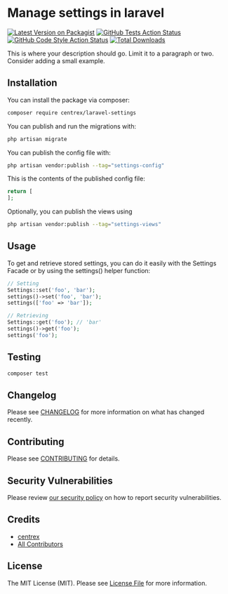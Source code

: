 # Manage settings in laravel

[![Latest Version on Packagist](https://img.shields.io/packagist/v/centrex/laravel-settings.svg?style=flat-square)](https://packagist.org/packages/centrex/laravel-settings)
[![GitHub Tests Action Status](https://img.shields.io/github/actions/workflow/status/centrex/laravel-settings/run-tests.yml?branch=main&label=tests&style=flat-square)](https://github.com/centrex/laravel-settings/actions?query=workflow%3Arun-tests+branch%3Amain)
[![GitHub Code Style Action Status](https://img.shields.io/github/actions/workflow/status/centrex/laravel-settings/fix-php-code-style-issues.yml?branch=main&label=code%20style&style=flat-square)](https://github.com/centrex/laravel-settings/actions?query=workflow%3A"Fix+PHP+code+style+issues"+branch%3Amain)
[![Total Downloads](https://img.shields.io/packagist/dt/centrex/laravel-settings?style=flat-square)](https://packagist.org/packages/centrex/laravel-settings)

This is where your description should go. Limit it to a paragraph or two. Consider adding a small example.

## Installation

You can install the package via composer:

```bash
composer require centrex/laravel-settings
```

You can publish and run the migrations with:

```bash
php artisan migrate
```

You can publish the config file with:

```bash
php artisan vendor:publish --tag="settings-config"
```

This is the contents of the published config file:

```php
return [
];
```

Optionally, you can publish the views using

```bash
php artisan vendor:publish --tag="settings-views"
```

## Usage

To get and retrieve stored settings, you can do it easily with the Settings Facade or by using the settings() helper function:

```php
// Setting
Settings::set('foo', 'bar');
settings()->set('foo', 'bar');
settings(['foo' => 'bar']);

// Retrieving
Settings::get('foo'); // 'bar'
settings()->get('foo');
settings('foo');
```

## Testing

```bash
composer test
```

## Changelog

Please see [CHANGELOG](CHANGELOG.md) for more information on what has changed recently.

## Contributing

Please see [CONTRIBUTING](CONTRIBUTING.md) for details.

## Security Vulnerabilities

Please review [our security policy](../../security/policy) on how to report security vulnerabilities.

## Credits

- [centrex](https://github.com/centrex)
- [All Contributors](../../contributors)

## License

The MIT License (MIT). Please see [License File](LICENSE.md) for more information.
